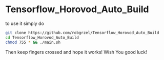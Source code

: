 # Tensorflow_Horovod_Auto_Build

to use it simply do

```bash
git clone https://github.com/robgrzel/Tensorflow_Horovod_Auto_Build
cd Tensorflow_Horovod_Auto_Build
chmod 755 * && ./main.sh
```

Then keep fingers crossed and hope it works!
Wish You good luck!
